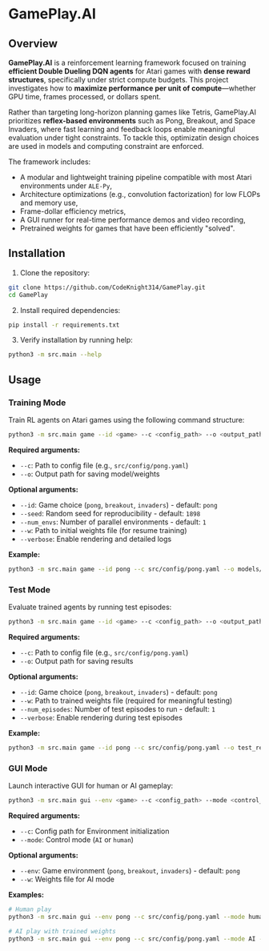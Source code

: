 # GamePlay.AI
## Overview
**GamePlay.AI** is a reinforcement learning framework focused on training **efficient Double Dueling DQN agents** for Atari games with **dense reward structures**, specifically under strict compute budgets. This project investigates how to **maximize performance per unit of compute**—whether GPU time, frames processed, or dollars spent.

Rather than targeting long-horizon planning games like Tetris, GamePlay.AI prioritizes **reflex-based environments** such as Pong, Breakout, and Space Invaders, where fast learning and feedback loops enable meaningful evaluation under tight constraints. To tackle this, optimizatin design choices are used in models and computing constraint are enforced.

The framework includes:
- A modular and lightweight training pipeline compatible with most Atari environments under `ALE-Py`,
- Architecture optimizations (e.g., convolution factorization) for low FLOPs and memory use,
- Frame-dollar efficiency metrics,
- A GUI runner for real-time performance demos and video recording,
- Pretrained weights for games that have been efficiently "solved".

## Installation
1. Clone the repository:
```bash
git clone https://github.com/CodeKnight314/GamePlay.git
cd GamePlay
```

2. Install required dependencies:
```bash
pip install -r requirements.txt
```

3. Verify installation by running help:
```bash
python3 -m src.main --help
```

## Usage

### Training Mode

Train RL agents on Atari games using the following command structure:

```bash
python3 -m src.main game --id <game> --c <config_path> --o <output_path> --mode train [options]
```

**Required arguments:**
- `--c`: Path to config file (e.g., `src/config/pong.yaml`)
- `--o`: Output path for saving model/weights

**Optional arguments:**
- `--id`: Game choice (`pong`, `breakout`, `invaders`) - default: `pong`
- `--seed`: Random seed for reproducibility - default: `1898`
- `--num_envs`: Number of parallel environments - default: `1`
- `--w`: Path to initial weights file (for resume training)
- `--verbose`: Enable rendering and detailed logs

**Example:**
```bash
python3 -m src.main game --id pong --c src/config/pong.yaml --o models/pong_model --mode train --verbose
```

### Test Mode

Evaluate trained agents by running test episodes:

```bash
python3 -m src.main game --id <game> --c <config_path> --o <output_path> --mode test [options]
```

**Required arguments:**
- `--c`: Path to config file (e.g., `src/config/pong.yaml`)
- `--o`: Output path for saving results

**Optional arguments:**
- `--id`: Game choice (`pong`, `breakout`, `invaders`) - default: `pong`
- `--w`: Path to trained weights file (required for meaningful testing)
- `--num_episodes`: Number of test episodes to run - default: `1`
- `--verbose`: Enable rendering during test episodes

**Example:**
```bash
python3 -m src.main game --id pong --c src/config/pong.yaml --o test_results --mode test --w models/trained_pong.pth --num_episodes 10 --verbose
```

### GUI Mode

Launch interactive GUI for human or AI gameplay:

```bash
python3 -m src.main gui --env <game> --c <config_path> --mode <control_mode> [options]
```

**Required arguments:**
- `--c`: Config path for Environment initialization
- `--mode`: Control mode (`AI` or `human`)

**Optional arguments:**
- `--env`: Game environment (`pong`, `breakout`, `invaders`) - default: `pong`
- `--w`: Weights file for AI mode

**Examples:**
```bash
# Human play
python3 -m src.main gui --env pong --c src/config/pong.yaml --mode human

# AI play with trained weights
python3 -m src.main gui --env pong --c src/config/pong.yaml --mode AI --w src/weights/pong_weights.pth
```